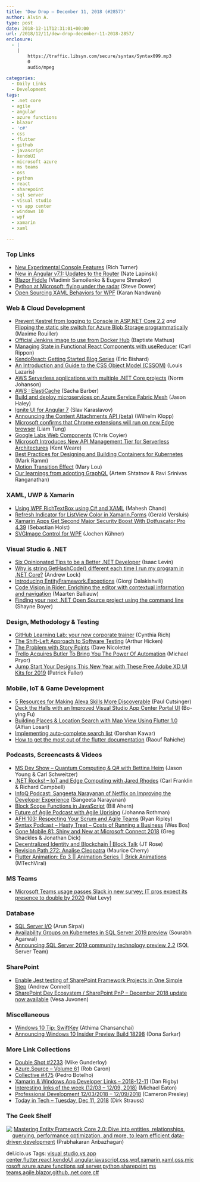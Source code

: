 ```yaml
---
title: 'Dew Drop – December 11, 2018 (#2857)'
author: Alvin A.
type: post
date: 2018-12-11T12:31:01+00:00
url: /2018/12/11/dew-drop-december-11-2018-2857/
enclosure:
  - |
    |
        https://traffic.libsyn.com/secure/syntax/Syntax099.mp3
        0
        audio/mpeg
        
categories:
  - Daily Links
  - Development
tags:
  - .net core
  - agile
  - angular
  - azure functions
  - blazor
  - 'c#'
  - css
  - flutter
  - github
  - javascript
  - kendoUI
  - microsoft azure
  - ms teams
  - oss
  - python
  - react
  - sharepoint
  - sql server
  - visual studio
  - vs app center
  - windows 10
  - wpf
  - xamarin
  - xaml

---
```

### <a name="top"></a>Top Links

  * <a href="https://blogs.msdn.microsoft.com/commandline/2018/12/10/new-experimental-console-features/" target="_blank">New Experimental Console Features</a> (Rich Turner)
  * <a href="https://blog.angularindepth.com/new-in-angular-v7-1-updates-to-the-router-fd67d526ad05?source=rss----e5ed704095b---4" target="_blank">New in Angular v7.1: Updates to the Router</a> (Nate Lapinski)
  * <a href="https://blazorfiddle.com/" target="_blank">Blazor Fiddle</a> (Vladimir Samoilenko & Eugene Shmakov)
  * <a href="https://medium.com/microsoft-open-source-stories/python-at-microsoft-flying-under-the-radar-eabbdebe4fb0?source=rss----d27fccc3b1aa---4" target="_blank">Python at Microsoft: flying under the radar</a> (Steve Dower)
  * <a href="https://blogs.msdn.microsoft.com/dotnet/2018/12/10/open-sourcing-xaml-behaviors-for-wpf/" target="_blank">Open Sourcing XAML Behaviors for WPF</a> (Karan Nandwani)



### <a name="web"></a>Web & Cloud Development

  * <a href="https://blog.maximerouiller.com/post/prevent-kestrel-from-logging-to-console-in-aspnet-core-22/" target="_blank">Prevent Kestrel from logging to Console in ASP.NET Core 2.2</a> _and_ <a href="https://blog.maximerouiller.com/post/flipping-the-static-site-switch-for-azure-blob-storage-programmatically/" target="_blank">Flipping the static site switch for Azure Blob Storage programmatically</a> (Maxime Rouiller)
  * <a href="http://feedproxy.google.com/~r/ContinuousBlog/~3/kPEG1abM6B0/" target="_blank">Official Jenkins image to use from Docker Hub</a> (Baptiste Mathus)
  * <a href="https://www.carlrippon.com/managing-state-in-functional-react-components-with-usereducer/" target="_blank">Managing State in Functional React Components with useReducer</a> (Carl Rippon)
  * <a href="https://www.telerik.com/blogs/kendo-react-getting-started-blog-series" target="_blank">KendoReact: Getting Started Blog Series</a> (Eric Bishard)
  * <a href="https://css-tricks.com/an-introduction-and-guide-to-the-css-object-model-cssom/" target="_blank">An Introduction and Guide to the CSS Object Model (CSSOM)</a> (Louis Lazaris)
  * <a href="http://feedproxy.google.com/~r/AwsDeveloperBlog/~3/__yVVCNV9kU/" target="_blank">AWS Serverless applications with multiple .NET Core projects</a> (Norm Johanson)
  * <a href="https://sachabarbs.wordpress.com/2018/12/10/aws-elasticache/" target="_blank">AWS : ElastiCache</a> (Sacha Barber)
  * <a href="https://blogs.msdn.microsoft.com/azureservicefabric/2018/12/10/build-and-deploy-microservices-on-azure-service-fabric-mesh/" target="_blank">Build and deploy microservices on Azure Service Fabric Mesh</a> (Jason Haley)
  * <a href="https://www.infragistics.com/community/blogs/b/infragistics/posts/ignite-ui-for-angular-7" target="_blank">Ignite UI for Angular 7</a> (Slav Karaslavov)
  * <a href="https://blog.github.com/2018-12-10-introducing-content-attachments-api/" target="_blank">Announcing the Content Attachments API (beta)</a> (Wilhelm Klopp)
  * <a href="https://www.zdnet.com/article/microsoft-confirms-that-chrome-extensions-will-run-on-new-edge-browser/#ftag=RSSbaffb68" target="_blank">Microsoft confirms that Chrome extensions will run on new Edge browser</a> (Liam Tung)
  * <a href="https://css-tricks.com/google-labs-web-components/" target="_blank">Google Labs Web Components</a> (Chris Coyier)
  * <a href="https://www.infoq.com/news/2018/12/Microsoft-APIM-Serverless?utm_campaign=infoq_content&utm_source=infoq&utm_medium=feed&utm_term=global" target="_blank">Microsoft Introduces New API Management Tier for Serverless Architectures</a> (Kent Weare)
  * <a href="https://www.weave.works/blog/best-practices-for-designing-and-building-containers-for-kubernetes" target="_blank">Best Practices for Designing and Building Containers for Kubernetes</a> (Mark Ramm)
  * <a href="http://feedproxy.google.com/~r/tympanus/~3/2LcOIP39B2c/" target="_blank">Motion Transition Effect</a> (Mary Lou)
  * <a href="https://medium.com/netflix-techblog/our-learnings-from-adopting-graphql-f099de39ae5f?source=rss----2615bd06b42e---4" target="_blank">Our learnings from adopting GraphQL</a> (Artem Shtatnov & Ravi Srinivas Ranganathan)



### <a name="silverlight"></a>XAML, UWP & Xamarin

  * <a href="https://www.c-sharpcorner.com/UploadFile/mahesh/wpf-richtextbox/" target="_blank">Using WPF RichTextBox using C# and XAML</a> (Mahesh Chand)
  * <a href="https://blog.verslu.is/xamarin/xamarin-forms-xamarin/refresh-indicator-color-xamarin-forms/" target="_blank">Refresh Indicator for ListView Color in Xamarin.Forms</a> (Gerald Versluis)
  * <a href="https://www.preemptive.com/blog/article/1061-xamarin-apps-get-2nd-major-security-boost-with-dotfuscator-pro-4-39/90-dotfuscator" target="_blank">Xamarin Apps Get Second Major Security Boost With Dotfuscator Pro 4.39</a> (Sebastian Holst)
  * <a href="https://github.com/dotnetprojects/SVGImage" target="_blank">SVGImage Control for WPF</a> (Jochen Kühner)



### <a name="dotnet"></a>Visual Studio & .NET

  * <a href="https://www.isaaclevin.com/post/six-opinionated-tips/" target="_blank">Six Opinionated Tips to be a Better .NET Developer</a> (Isaac Levin)
  * <a href="https://andrewlock.net/why-is-string-gethashcode-different-each-time-i-run-my-program-in-net-core/" target="_blank">Why is string.GetHashCode() different each time I run my program in .NET Core?</a> (Andrew Lock)
  * <a href="http://feedproxy.google.com/~r/AboutMyCode/~3/48zBCW9eOwE/" target="_blank">Introducing EntityFramework.Exceptions</a> (Giorgi Dalakishvili)
  * <a href="https://blog.jetbrains.com/dotnet/2018/12/10/code-vision-rider-enriching-editor-contextual-information-navigation/" target="_blank">Code Vision in Rider: Enriching the editor with contextual information and navigation</a> (Maarten Balliauw)
  * <a href="http://feedproxy.google.com/~r/Tattoocoder/~3/RR2J04RCbUg/" target="_blank">Finding your next .NET Open Source project using the command line</a> (Shayne Boyer)



### <a name="design"></a>Design, Methodology & Testing

  * <a href="https://blog.github.com/2018-12-10-learning-lab-your-new-corporate-trainer/" target="_blank">GitHub Learning Lab: your new corporate trainer</a> (Cynthia Rich)
  * <a href="https://www.stickyminds.com/article/shift-left-approach-software-testing" target="_blank">The Shift-Left Approach to Software Testing</a> (Arthur Hicken)
  * <a href="http://feedproxy.google.com/~r/LeadingAgile/~3/9XE7i7nkO2Y/" target="_blank">The Problem with Story Points</a> (Dave Nicolette)
  * <a href="https://blog.trello.com/trello-acquires-butler" target="_blank">Trello Acquires Butler To Bring You The Power Of Automation</a> (Michael Pryor)
  * <a href="https://theblog.adobe.com/free-xd-ui-kits-2019/" target="_blank">Jump Start Your Designs This New Year with These Free Adobe XD UI Kits for 2019</a> (Patrick Faller)



### <a name="mobile"></a>Mobile, IoT & Game Development

  * <a href="https://developer.amazon.com:443/blogs/alexa/post/e36347f8-2758-404d-8df1-ce3844124f46/5-resources-for-making-alexa-skills-more-discoverable" target="_blank">5 Resources for Making Alexa Skills More Discoverable</a> (Paul Cutsinger)
  * <a href="https://blogs.msdn.microsoft.com/vsappcenter/deck-the-halls-with-an-improved-visual-studio-app-center-portal-ui/" target="_blank">Deck the Halls with an Improved Visual Studio App Center Portal UI</a> (Bo-ying Fu)
  * <a href="https://medium.com/flutter-community/building-places-location-search-with-map-view-using-flutter-1-0-alfian-losari-66cacb3bcc24?source=rss-192bb381a5de------2" target="_blank">Building Places & Location Search with Map View Using Flutter 1.0</a> (Alfian Losari)
  * <a href="https://medium.com/flutter-community/implementing-auto-complete-search-list-a8dd192bd5f6?source=rss----86fb29d7cc6a---4" target="_blank">Implementing auto-complete search list</a> (Darshan Kawar)
  * <a href="https://medium.com/flutter-community/how-to-get-the-most-out-of-the-flutter-documentation-a695e20636e9?source=rss----86fb29d7cc6a---4" target="_blank">How to get the most out of the flutter documentation</a> (Raouf Rahiche)



### <a name="podcasts"></a>Podcasts, Screencasts & Videos

  * <a href="http://msdevshow.com/2018/12/quantum-and-q-sharp-with-bettina-heim/" target="_blank">MS Dev Show &#8211; Quantum Computing & Q# with Bettina Heim</a> (Jason Young & Carl Schweitzer)
  * <a href="http://www.dotnetrocks.com/default.aspx?ShowNum=1605" target="_blank">.NET Rocks! &#8211; IoT and Edge Computing with Jared Rhodes</a> (Carl Franklin & Richard Campbell)
  * <a href="https://www.infoq.com/podcasts/improving-developer-experience-netflix?utm_campaign=infoq_content&utm_source=infoq&utm_medium=feed&utm_term=global" target="_blank">InfoQ Podcast: Sangeeta Narayanan of Netflix on Improving the Developer Experience</a> (Sangeeta Narayanan)
  * <a href="http://www.youtube.com/watch?v=FKXKx-EZM2k" target="_blank">Block Scope Functions in JavaScript</a> (Bill Ahern)
  * <a href="http://feedproxy.google.com/~r/ManagingProductDevelopment/~3/xfcHU8nXtXE/" target="_blank">Future of Agile Podcast with Agile Uprising</a> (Johanna Rothman)
  * <a href="https://ryanripley.com/afh-103-respecting-your-scrum-and-agile-teams/" target="_blank">AFH 103: Respecting Your Scrum and Agile Teams</a> (Ryan Ripley)
  * <a href="https://traffic.libsyn.com/secure/syntax/Syntax099.mp3" target="_blank">Syntax Podcast &#8211; Hasty Treat &#8211; Costs of Running a Business</a> (Wes Bos)
  * <a href="https://tracking.feedpress.it/link/8084/10892052" target="_blank">Gone Mobile 81: Shiny and New at Microsoft Connect 2018</a> (Greg Shackles & Jonathan Dick)
  * <a href="https://channel9.msdn.com/Shows/Blocktalk/Decentralized-Identity-and-Blockchain?WT.mc_id=DX_MVP4025064" target="_blank">Decentralized Identity and Blockchain | Block Talk</a> (JT Rose)
  * <a href="http://revisionpath.simplecast.fm/analise-cleopatra" target="_blank">Revision Path 272: Analise Cleopatra</a> (Maurice Cherry)
  * <a href="http://www.youtube.com/watch?v=5ANXJjVX3t8" target="_blank">Flutter Animation: Ep 3 || Animation Series || Brick Animations</a> (MTechViral)



### MS Teams<a name="events"></a>

  * <a href="https://www.geekwire.com/2018/microsoft-teams-usage-passes-slack-new-survey-pros-expect-presence-double-2020/" target="_blank">Microsoft Teams usage passes Slack in new survey; IT pros expect its presence to double by 2020</a> (Nat Levy)



### <a name="sql"></a>Database

  * <a href="https://blobeater.blog/2018/12/11/sql-server-i-o/" target="_blank">SQL Server I/O</a> (Arun Sirpal)
  * <a href="https://cloudblogs.microsoft.com/sqlserver/2018/12/10/availability-groups-on-kubernetes-in-sql-server-2019-preview/" target="_blank">Availability Groups on Kubernetes in SQL Server 2019 preview</a> (Sourabh Agarwal)
  * <a href="https://cloudblogs.microsoft.com/sqlserver/2018/12/10/announcing-sql-server-2019-community-technology-preview-2-2/" target="_blank">Announcing SQL Server 2019 community technology preview 2.2</a> (SQL Server Team)



### <a name="sp"></a>SharePoint

  * <a href="http://feedproxy.google.com/~r/AndrewConnell/~3/14EkDl7YZ-8/enable-jest-testing-of-sharepoint-framework-projects-in-one-simple-step" target="_blank">Enable Jest testing of SharePoint Framework Projects in One Simple Step</a> (Andrew Connell)
  * <a href="https://techcommunity.microsoft.com/t5/Microsoft-SharePoint-Blog/SharePoint-Dev-Ecosystem-SharePoint-PnP-December-2018-update-now/ba-p/298271" target="_blank">SharePoint Dev Ecosystem / SharePoint PnP &#8211; December 2018 update now available</a> (Vesa Juvonen)



### <a name="misc"></a>Miscellaneous

  * <a href="http://blogs.windows.com/windowsexperience/2018/12/10/windows-10-tip-swiftkey/?WT.mc_id=DX_MVP4025064" target="_blank">Windows 10 Tip: SwiftKey</a> (Athima Chansanchai)
  * <a href="http://blogs.windows.com/windowsexperience/2018/12/10/announcing-windows-10-insider-preview-build-18298/?WT.mc_id=DX_MVP4025064" target="_blank">Announcing Windows 10 Insider Preview Build 18298</a> (Dona Sarkar)



### <a name="links"></a>More Link Collections

  * <a href="https://afreshcup.com/home/2018/12/11/double-shot-2233.html" target="_blank">Double Shot #2233</a> (Mike Gunderloy)
  * <a href="https://azure.microsoft.com/blog/azure-source-volume-61/" target="_blank">Azure.Source &#8211; Volume 61</a> (Rob Caron)
  * <a href="http://feedproxy.google.com/~r/tympanus/~3/PkEY_UQ4CC8/" target="_blank">Collective #475</a> (Pedro Botelho)
  * <a href="https://links.danrigby.com/2018/12/app-developer-links-2018-12-11/" target="_blank">Xamarin & Windows App Developer Links &#8211; 2018-12-11</a> (Dan Rigby)
  * <a href="https://samestuffdifferentday.com/2018/12/10/interesting-links-of-the-week-12-03-12-09-2018/" target="_blank">Interesting links of the week (12/03 – 12/09, 2018)</a> (Michael Eaton)
  * <a href="http://blog.thesoftwarementor.com/2018/12/10/professional-development-12-03-2018-12-09-2018/" target="_blank">Professional Development 12/03/2018 – 12/09/2018</a> (Cameron Presley)
  * <a href="https://dirkstrauss.com/new-visual-studio-intellicode-dec-11-2018/" target="_blank">Today in Tech – Tuesday, Dec 11, 2018</a> (Dirk Strauss)



### <a name="shelf"></a>The Geek Shelf

<a href="https://www.amazon.com/Mastering-Entity-Framework-Core-relationships/dp/1788294130/ref=amavin-20" target="_blank"><img data-recalc-dims="1" decoding="async" align="left" style="margin: 0px 0px 10px; border: 0px currentcolor; border-image: none; float: left; display: inline; background-image: none;" src="https://i0.wp.com/images-na.ssl-images-amazon.com/images/I/51AWLqRzcIL._AC_US218_.jpg?w=660&#038;ssl=1" border="0" /></a>&nbsp;<a href="https://www.amazon.com/Mastering-Entity-Framework-Core-relationships/dp/1788294130/ref=amavin-20" target="_blank">Mastering Entity Framework Core 2.0: Dive into entities, relationships, querying, performance optimization, and more, to learn efficient data-driven development</a> (Prabhakaran Anbazhagan)











<div class="wlWriterEditableSmartContent" id="scid:77ECF5F8-D252-44F5-B4EB-D463C5396A79:652899d7-4401-4f85-b98f-ded0e0234973" style="margin: 0px; padding: 0px; float: none; display: inline;">
  del.icio.us Tags: <a href="http://del.icio.us/popular/visual+studio" rel="tag">visual studio</a>,<a href="http://del.icio.us/popular/vs+app+center" rel="tag">vs app center</a>,<a href="http://del.icio.us/popular/flutter" rel="tag">flutter</a>,<a href="http://del.icio.us/popular/react" rel="tag">react</a>,<a href="http://del.icio.us/popular/kendoUI" rel="tag">kendoUI</a>,<a href="http://del.icio.us/popular/angular" rel="tag">angular</a>,<a href="http://del.icio.us/popular/javascript" rel="tag">javascript</a>,<a href="http://del.icio.us/popular/css" rel="tag">css</a>,<a href="http://del.icio.us/popular/wpf" rel="tag">wpf</a>,<a href="http://del.icio.us/popular/xamarin" rel="tag">xamarin</a>,<a href="http://del.icio.us/popular/xaml" rel="tag">xaml</a>,<a href="http://del.icio.us/popular/oss" rel="tag">oss</a>,<a href="http://del.icio.us/popular/microsoft+azure" rel="tag">microsoft azure</a>,<a href="http://del.icio.us/popular/azure+functions" rel="tag">azure functions</a>,<a href="http://del.icio.us/popular/sql+server" rel="tag">sql server</a>,<a href="http://del.icio.us/popular/python" rel="tag">python</a>,<a href="http://del.icio.us/popular/sharepoint" rel="tag">sharepoint</a>,<a href="http://del.icio.us/popular/ms+teams" rel="tag">ms teams</a>,<a href="http://del.icio.us/popular/agile" rel="tag">agile</a>,<a href="http://del.icio.us/popular/blazor" rel="tag">blazor</a>,<a href="http://del.icio.us/popular/github" rel="tag">github</a>,<a href="http://del.icio.us/popular/.net+core" rel="tag">.net core</a>,<a href="http://del.icio.us/popular/c%23" rel="tag">c#</a>
</div>
